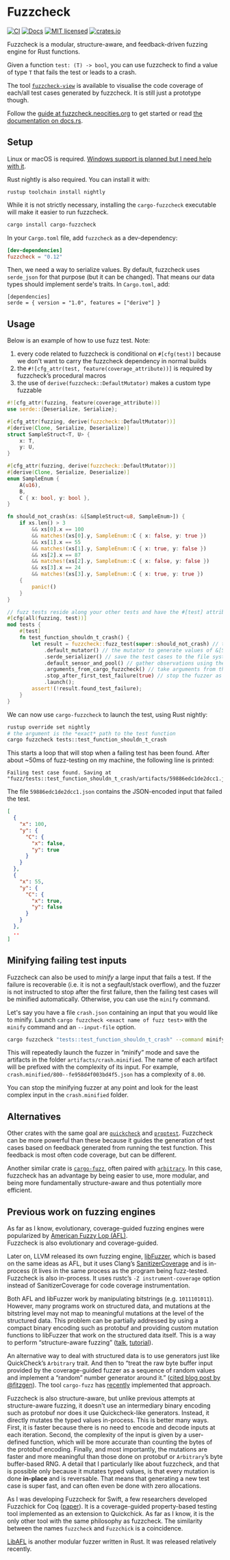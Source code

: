 # Fuzzcheck

[![CI](https://github.com/loiclec/fuzzcheck-rs/actions/workflows/cargo.yml/badge.svg)](https://github.com/loiclec/fuzzcheck-rs/actions/workflows/cargo.yml)
[![Docs](https://img.shields.io/docsrs/fuzzcheck?color=blueviolet)](https://docs.rs/fuzzcheck)
[![MIT licensed](https://img.shields.io/badge/license-MIT-blue.svg)](./LICENSE.txt)
[![crates.io](https://img.shields.io/crates/v/fuzzcheck)](https://crates.io/crates/fuzzcheck)

Fuzzcheck is a modular, structure-aware, and feedback-driven fuzzing engine for Rust 
functions. 

Given a function `test: (T) -> bool`, you can use fuzzcheck to find a value of
type `T` that fails the test or leads to a crash. 

The tool [`fuzzcheck-view`](https://github.com/loiclec/fuzzcheck-view) is available
to visualise the code coverage of each/all test cases generated by fuzzcheck. It is still just
a prototype though.

Follow the [guide at fuzzcheck.neocities.org](https://fuzzcheck.neocities.org) to get 
started or read [the documentation on docs.rs](https://docs.rs/fuzzcheck).

## Setup

Linux or macOS is required. [Windows support is planned but I need help with it](https://github.com/loiclec/fuzzcheck-rs/issues/8).

Rust nightly is also required. You can install it with:
```
rustup toolchain install nightly
```

While it is not strictly necessary, installing the `cargo-fuzzcheck` 
executable will make it easier to run fuzzcheck.
```bash
cargo install cargo-fuzzcheck
```

In your `Cargo.toml` file, add `fuzzcheck` as a dev-dependency:
```toml
[dev-dependencies]
fuzzcheck = "0.12"
```

Then, we need a way to serialize values. By default, fuzzcheck uses `serde_json`
for that purpose (but it can be changed). That means our data types should 
implement serde's traits. In `Cargo.toml`, add:
```
[dependencies]
serde = { version = "1.0", features = ["derive"] }
```

## Usage

Below is an example of how to use fuzz test. Note:
1. every code related to fuzzcheck is conditional on `#[cfg(test)]` because we 
don't want to carry the fuzzcheck dependency in normal builds
2. the `#![cfg_attr(test, feature(coverage_attribute))]` is required by fuzzcheck’s procedural macros
3. the use of `derive(fuzzcheck::DefaultMutator)` makes a custom type fuzzable

```rust
#![cfg_attr(fuzzing, feature(coverage_attribute))]
use serde::{Deserialize, Serialize};

#[cfg_attr(fuzzing, derive(fuzzcheck::DefaultMutator))]
#[derive(Clone, Serialize, Deserialize)]
struct SampleStruct<T, U> {
    x: T,
    y: U,
}

#[cfg_attr(fuzzing, derive(fuzzcheck::DefaultMutator))]
#[derive(Clone, Serialize, Deserialize)]
enum SampleEnum {
    A(u16),
    B,
    C { x: bool, y: bool },
}

fn should_not_crash(xs: &[SampleStruct<u8, SampleEnum>]) {
    if xs.len() > 3
        && xs[0].x == 100
        && matches!(xs[0].y, SampleEnum::C { x: false, y: true })
        && xs[1].x == 55
        && matches!(xs[1].y, SampleEnum::C { x: true, y: false })
        && xs[2].x == 87
        && matches!(xs[2].y, SampleEnum::C { x: false, y: false })
        && xs[3].x == 24
        && matches!(xs[3].y, SampleEnum::C { x: true, y: true })
    {
        panic!()
    }
}

// fuzz tests reside along your other tests and have the #[test] attribute
#[cfg(all(fuzzing, test))]
mod tests {
    #[test]
    fn test_function_shouldn_t_crash() {
        let result = fuzzcheck::fuzz_test(super::should_not_crash) // the test function to fuzz
            .default_mutator() // the mutator to generate values of &[SampleStruct<u8, SampleEnum>]
            .serde_serializer() // save the test cases to the file system using serde
            .default_sensor_and_pool() // gather observations using the default sensor (i.e. recording code coverage)
            .arguments_from_cargo_fuzzcheck() // take arguments from the cargo-fuzzcheck command line tool
            .stop_after_first_test_failure(true) // stop the fuzzer as soon as a test failure is found
            .launch();
        assert!(!result.found_test_failure);
    }
}
```

We can now use `cargo-fuzzcheck` to launch the test, using Rust nightly:
```sh
rustup override set nightly
# the argument is the *exact* path to the test function
cargo fuzzcheck tests::test_function_shouldn_t_crash
```

This starts a loop that will stop when a failing test has been found. After about ~50ms of fuzz-testing on my machine, 
the following line is printed:
```
Failing test case found. Saving at "fuzz/tests::test_function_shouldn_t_crash/artifacts/59886edc1de2dcc1.json"
```
The file `59886edc1de2dcc1.json` contains the JSON-encoded input that failed the test.

```json
[
  {
    "x": 100,
    "y": {
      "C": {
        "x": false,
        "y": true
      }
    }
  },
  {
    "x": 55,
    "y": {
      "C": {
        "x": true,
        "y": false
      }
    }
  },
  ..
]
```

## Minifying failing test inputs

Fuzzcheck can also be used to *minify* a large input that fails a test.
If the failure is recoverable (i.e. it is not a segfault/stack overflow), and 
the fuzzer is not instructed to stop after the first failure, then the failing
test cases will be minified automatically. Otherwise, you can use the `minify`
command.

Let's say you have a file `crash.json` containing an input that you would like
to minify. Launch `cargo fuzzcheck <exact name of fuzz test>` with the `minify` command
and an `--input-file` option.

```bash
cargo fuzzcheck "tests::test_function_shouldn_t_crash" --command minify --input-file "crash.json"
```

This will repeatedly launch the fuzzer in “minify” mode and save the
artifacts in the folder `artifacts/crash.minified`. The name of each artifact 
will be prefixed with the complexity of its input. For example,
`crash.minified/800--fe958d4f003bd4f5.json` has a complexity of `8.00`.

You can stop the minifying fuzzer at any point and look for the least complex
input in the `crash.minified` folder.

## Alternatives

Other crates with the same goal are [`quickcheck`](https://crates.io/crates/quickcheck) 
and [`proptest`](https://crates.io/crates/proptest). Fuzzcheck can be more powerful 
than these because it guides the generation of test cases based on feedback
generated from running the test function. This feedback is most often code coverage,
but can be different.

Another similar crate is [`cargo-fuzz`](https://crates.io/crates/cargo-fuzz), often paired 
with [`arbitrary`](https://crates.io/crates/arbitrary). In this case, 
fuzzcheck has an advantage by being easier to use, more modular, and being more 
fundamentally structure-aware and thus potentially more efficient.

## Previous work on fuzzing engines

As far as I know, evolutionary, coverage-guided fuzzing engines were
popularized by [American Fuzzy Lop (AFL)](http://lcamtuf.coredump.cx/afl/).  
Fuzzcheck is also evolutionary and coverage-guided.

Later on, LLVM released its own fuzzing engine, 
[libFuzzer](https://www.llvm.org/docs/LibFuzzer.html), which is based on the
same ideas as AFL, but it uses Clang’s 
[SanitizerCoverage](https://clang.llvm.org/docs/SanitizerCoverage.html) and is
in-process (it lives in the same process as the program being fuzz-tested.  
Fuzzcheck is also in-process. It uses rustc’s `-Z instrument-coverage` option 
instead of SanitizerCoverage for code coverage instrumentation.

Both AFL and libFuzzer work by manipulating bitstrings (e.g. `1011101011`).
However, many programs work on structured data, and mutations at the
bitstring level may not map to meaningful mutations at the level of the
structured data. This problem can be partially addressed by using a compact
binary encoding such as protobuf and providing custom mutation functions to
libFuzzer that work on the structured data itself. This is a way to perform
“structure-aware fuzzing” ([talk](https://www.youtube.com/watch?v=U60hC16HEDY),
[tutorial](https://github.com/google/fuzzer-test-suite/blob/master/tutorial/structure-aware-fuzzing.md)).

An alternative way to deal with structured data is to use generators just like
QuickCheck’s `Arbitrary` trait. And then to “treat the raw byte buffer input 
provided by the coverage-guided fuzzer as a sequence of random values and
implement a “random” number generator around it.” 
([cited blog post by @fitzgen](https://fitzgeraldnick.com/2019/09/04/combining-coverage-guided-and-generation-based-fuzzing.html)). 
The tool `cargo-fuzz` has
[recently](https://fitzgeraldnick.com/2020/01/16/better-support-for-fuzzing-structured-inputs-in-rust.html) 
implemented that approach.

Fuzzcheck is also structure-aware, but unlike previous attempts at
structure-aware fuzzing, it doesn't use an intermediary binary encoding such as
protobuf nor does it use Quickcheck-like generators.
Instead, it directly mutates the typed values in-process.
This is better many ways. First, it is faster because there is no
need to encode and decode inputs at each iteration. Second, the complexity of
the input is given by a user-defined function, which will be more accurate than
counting the bytes of the protobuf encoding.
Finally, and most importantly, the mutations are faster and more meaningful 
than those done on protobuf or `Arbitrary`’s byte buffer-based RNG.
A detail that I particularly like about fuzzcheck, and that is possible only 
because it mutates typed values, is that every mutation is done **in-place**
and is reversable. That means that generating a new test case is super fast, 
and can often even be done with zero allocations.

As I was developing Fuzzcheck for Swift, a few researchers developed Fuzzchick
for Coq ([paper](https://www.cs.umd.edu/~mwh/papers/fuzzchick-draft.pdf)). It 
is a coverage-guided property-based testing tool implemented as an extension to
Quickchick. As far as I know, it is the only other tool with the same philosophy
as fuzzcheck. The similarity between the names `fuzzcheck` and `Fuzzchick` is a 
coincidence.

[LibAFL](https://github.com/AFLplusplus/LibAFL) is another modular fuzzer written
in Rust. It was released relatively recently.
